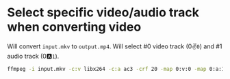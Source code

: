 # Select specific video/audio track when converting video

Will convert ```input.mkv``` to ```output.mp4```. Will select #0 video track (0:v:```0```) and #1 audio track (0:a:```1```).

```bash
ffmpeg -i input.mkv -c:v libx264 -c:a ac3 -crf 20 -map 0:v:0 -map 0:a:1 output.mp4
```
